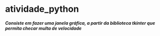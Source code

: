 # atividade_python

##### Consiste em fazer uma janela gráfica, a partir da biblioteca tkinter que permita checar multa de velocidade
